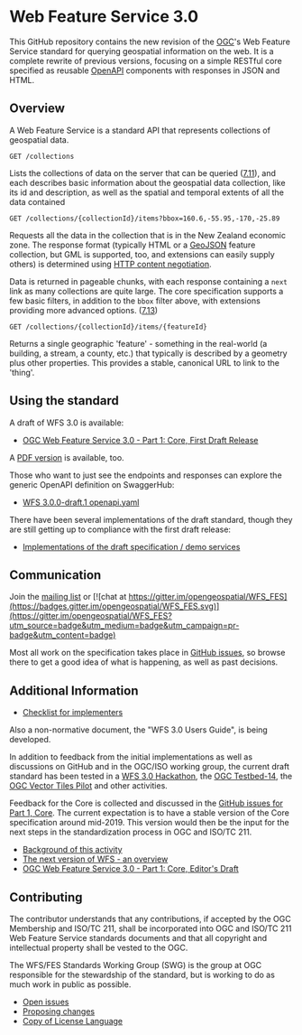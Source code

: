 # Web Feature Service 3.0

This GitHub repository contains the new revision of the [OGC](http://opengeospatial.org)'s
Web Feature Service standard for querying geospatial information on the web. It is a complete
rewrite of previous versions, focusing on a simple RESTful core specified
as reusable [OpenAPI](http://openapis.org) components with responses
in JSON and HTML.

## Overview

A Web Feature Service is a standard API that represents collections of geospatial data.

```
GET /collections
```

Lists the collections of data on the server that can be queried ([7.11](https://rawcdn.githack.com/opengeospatial/WFS_FES/3.0.0-draft.1/docs/17-069.html#_feature_collections_metadata)),
and each describes basic information about the geospatial data collection, like its id and description, as well as the
spatial and temporal extents of all the data contained

```
GET /collections/{collectionId}/items?bbox=160.6,-55.95,-170,-25.89
```

Requests all the data in the collection that is in the New Zealand economic zone.
The response format (typically HTML or a [GeoJSON](http://geojson.org/) feature
collection, but GML is supported, too, and extensions can easily supply others) is determined using
[HTTP content negotiation](https://restfulapi.net/content-negotiation/).

Data is returned in pageable chunks, with each response containing a `next` link
as many collections are quite large. The core specification supports a few basic filters, in
addition to the `bbox` filter above, with extensions providing more advanced options.
([7.13](https://rawcdn.githack.com/opengeospatial/WFS_FES/3.0.0-draft.1/docs/17-069.html#_feature_collections))

```
GET /collections/{collectionId}/items/{featureId}
```

Returns a single geographic 'feature' - something in the real-world (a building,
a stream, a county, etc.) that typically is described by a geometry plus other properties.
This provides a stable, canonical URL to link to the 'thing'.

## Using the standard

A draft of WFS 3.0 is available:

* [OGC Web Feature Service 3.0 - Part 1: Core, First Draft Release](https://rawcdn.githack.com/opengeospatial/WFS_FES/3.0.0-draft.1/docs/17-069.html)

A [PDF version](https://portal.opengeospatial.org/files/?artifact_id=79027&version=1) is available, too.

Those who want to just see the endpoints and responses can explore the generic
OpenAPI definition on SwaggerHub:

* [WFS 3.0.0-draft.1 openapi.yaml](https://app.swaggerhub.com/apis/cholmesgeo/WFS3/M1)

There have been several implementations of the draft standard, though they are
still getting up to compliance with the first draft release:

* [Implementations of the draft specification / demo services](implementations.md)

## Communication

Join the [mailing list](https://lists.opengeospatial.org/mailman/listinfo/wfs-fes.swg) or [![chat at https://gitter.im/opengeospatial/WFS_FES](https://badges.gitter.im/opengeospatial/WFS_FES.svg)](https://gitter.im/opengeospatial/WFS_FES?utm_source=badge&utm_medium=badge&utm_campaign=pr-badge&utm_content=badge)

Most all work on the specification takes place in [GitHub issues](https://github.com/opengeospatial/WFS_FES/issues),
so browse there to get a good idea of what is happening, as well as past decisions.

## Additional Information

* [Checklist for implementers](guide/conformance_checklist.md)

Also a non-normative document, the "WFS 3.0 Users Guide", is being developed.

In addition to feedback from the initial implementations as well as discussions on GitHub and in the OGC/ISO working group,
the current draft standard has been tested in a [WFS 3.0 Hackathon](http://www.opengeospatial.org/blog/2764), the [OGC Testbed-14](http://www.opengeospatial.org/projects/initiatives/testbed14), the [OGC Vector Tiles Pilot](https://www.opengeospatial.org/projects/initiatives/vt-pilot-2018) and other activities.

Feedback for the Core is collected and discussed in the
[GitHub issues for Part 1, Core](https://github.com/opengeospatial/WFS_FES/issues?q=is%3Aissue+is%3Aopen+label%3A%22Document%3A+Part+1+-+Core%22). The current expectation is to have a stable version of the Core specification around mid-2019. This version would
then be the input for the next steps in the standardization process in OGC and ISO/TC 211.

* [Background of this activity](background.md)
* [The next version of WFS - an overview](overview.md)
* [OGC Web Feature Service 3.0 - Part 1: Core, Editor's Draft](http://docs.opengeospatial.org/DRAFTS/17-069.html)

## Contributing

The contributor understands that any contributions, if accepted by the OGC Membership and ISO/TC 211, shall be incorporated into OGC and ISO/TC 211 Web Feature Service standards documents and that all copyright and intellectual property shall be vested to the OGC.

The WFS/FES Standards Working Group (SWG) is the group at OGC responsible for the stewardship of the standard, but is working to do as much work in public as possible.

* [Open issues](https://github.com/opengeospatial/WFS_FES/issues)
* [Proposing changes](https://github.com/opengeospatial/WFS_FES/wiki/Propose-a-change-to-a-draft-of-a-WFS-specification-document)
* [Copy of License Language](https://raw.githubusercontent.com/opengeospatial/WFS_FES/master/LICENSE)
